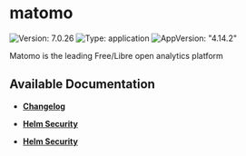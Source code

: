 # matomo

![Version: 7.0.26](https://img.shields.io/badge/Version-7.0.26-informational?style=flat-square) ![Type: application](https://img.shields.io/badge/Type-application-informational?style=flat-square) ![AppVersion: "4.14.2"](https://img.shields.io/badge/AppVersion-"4.14.2"-informational?style=flat-square)

Matomo is the leading Free/Libre open analytics platform

## Available Documentation

- [**Changelog**](CHANGELOG)

- [**Helm Security**](container-security)

- [**Helm Security**](helm-security)


